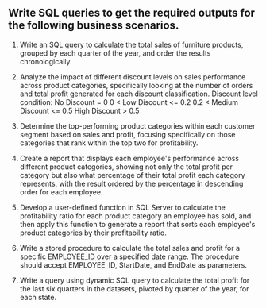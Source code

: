 ## Write SQL queries to get the required outputs for the following business scenarios.
1. Write an SQL query to calculate the total sales of furniture products, grouped by each quarter of the year, 
and order the results chronologically.

3. Analyze the impact of different discount levels on sales performance across product categories, 
specifically looking at the number of orders and total profit generated for each discount classification.
Discount level condition:
No Discount = 0
0 < Low Discount <= 0.2
0.2 < Medium Discount <= 0.5
High Discount > 0.5 

3. Determine the top-performing product categories within each customer segment based on sales and profit, 
focusing specifically on those categories that rank within the top two for profitability.

4. Create a report that displays each employee's performance across different product categories, showing not only the 
total profit per category but also what percentage of their total profit each category represents, with the result 
ordered by the percentage in descending order for each employee.

5. Develop a user-defined function in SQL Server to calculate the profitability ratio for each product category 
an employee has sold, and then apply this function to generate a report that sorts each employee's product categories
by their profitability ratio.

6. Write a stored procedure to calculate the total sales and profit for a specific EMPLOYEE_ID over a specified date range. 
The procedure should accept EMPLOYEE_ID, StartDate, and EndDate as parameters.

7. Write a query using dynamic SQL query to calculate the total profit for the last six quarters in the datasets, 
pivoted by quarter of the year, for each state.
